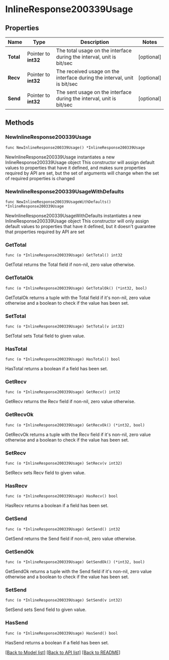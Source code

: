 # InlineResponse200339Usage

## Properties

Name | Type | Description | Notes
------------ | ------------- | ------------- | -------------
**Total** | Pointer to **int32** | The total usage on the interface during the interval, unit is bit/sec | [optional] 
**Recv** | Pointer to **int32** | The received usage on the interface during the interval, unit is bit/sec | [optional] 
**Send** | Pointer to **int32** | The sent usage on the interface during the interval, unit is bit/sec | [optional] 

## Methods

### NewInlineResponse200339Usage

`func NewInlineResponse200339Usage() *InlineResponse200339Usage`

NewInlineResponse200339Usage instantiates a new InlineResponse200339Usage object
This constructor will assign default values to properties that have it defined,
and makes sure properties required by API are set, but the set of arguments
will change when the set of required properties is changed

### NewInlineResponse200339UsageWithDefaults

`func NewInlineResponse200339UsageWithDefaults() *InlineResponse200339Usage`

NewInlineResponse200339UsageWithDefaults instantiates a new InlineResponse200339Usage object
This constructor will only assign default values to properties that have it defined,
but it doesn't guarantee that properties required by API are set

### GetTotal

`func (o *InlineResponse200339Usage) GetTotal() int32`

GetTotal returns the Total field if non-nil, zero value otherwise.

### GetTotalOk

`func (o *InlineResponse200339Usage) GetTotalOk() (*int32, bool)`

GetTotalOk returns a tuple with the Total field if it's non-nil, zero value otherwise
and a boolean to check if the value has been set.

### SetTotal

`func (o *InlineResponse200339Usage) SetTotal(v int32)`

SetTotal sets Total field to given value.

### HasTotal

`func (o *InlineResponse200339Usage) HasTotal() bool`

HasTotal returns a boolean if a field has been set.

### GetRecv

`func (o *InlineResponse200339Usage) GetRecv() int32`

GetRecv returns the Recv field if non-nil, zero value otherwise.

### GetRecvOk

`func (o *InlineResponse200339Usage) GetRecvOk() (*int32, bool)`

GetRecvOk returns a tuple with the Recv field if it's non-nil, zero value otherwise
and a boolean to check if the value has been set.

### SetRecv

`func (o *InlineResponse200339Usage) SetRecv(v int32)`

SetRecv sets Recv field to given value.

### HasRecv

`func (o *InlineResponse200339Usage) HasRecv() bool`

HasRecv returns a boolean if a field has been set.

### GetSend

`func (o *InlineResponse200339Usage) GetSend() int32`

GetSend returns the Send field if non-nil, zero value otherwise.

### GetSendOk

`func (o *InlineResponse200339Usage) GetSendOk() (*int32, bool)`

GetSendOk returns a tuple with the Send field if it's non-nil, zero value otherwise
and a boolean to check if the value has been set.

### SetSend

`func (o *InlineResponse200339Usage) SetSend(v int32)`

SetSend sets Send field to given value.

### HasSend

`func (o *InlineResponse200339Usage) HasSend() bool`

HasSend returns a boolean if a field has been set.


[[Back to Model list]](../README.md#documentation-for-models) [[Back to API list]](../README.md#documentation-for-api-endpoints) [[Back to README]](../README.md)


